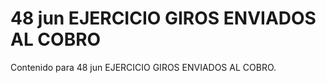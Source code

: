 # 48 jun  EJERCICIO GIROS ENVIADOS AL COBRO

Contenido para 48 jun  EJERCICIO GIROS ENVIADOS AL COBRO.